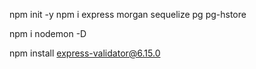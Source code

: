 npm init -y
npm i express morgan sequelize pg pg-hstore

npm i nodemon -D

npm install express-validator@6.15.0
